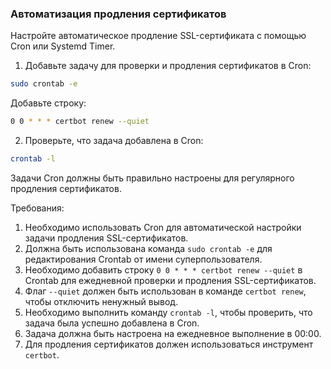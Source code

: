 
### Автоматизация продления сертификатов

Настройте автоматическое продление SSL-сертификата с помощью Cron или Systemd Timer.
1. Добавьте задачу для проверки и продления сертификатов в Cron:
```bash
sudo crontab -e
```
Добавьте строку:
```bash
0 0 * * * certbot renew --quiet
```
2. Проверьте, что задача добавлена в Cron:
```bash
crontab -l
```
Задачи Cron должны быть правильно настроены для регулярного продления сертификатов.

Требования:
1. Необходимо использовать Cron для автоматической настройки задачи продления SSL-сертификатов.
2. Должна быть использована команда `sudo crontab -e` для редактирования Crontab от имени суперпользователя.
3. Необходимо добавить строку `0 0 * * * certbot renew --quiet` в Crontab для ежедневной проверки и продления SSL-сертификатов.
4. Флаг `--quiet` должен быть использован в команде `certbot renew`, чтобы отключить ненужный вывод.
5. Необходимо выполнить команду `crontab -l`, чтобы проверить, что задача была успешно добавлена в Cron.
6. Задача должна быть настроена на ежедневное выполнение в 00:00.
7. Для продления сертификатов должен использоваться инструмент `certbot`.